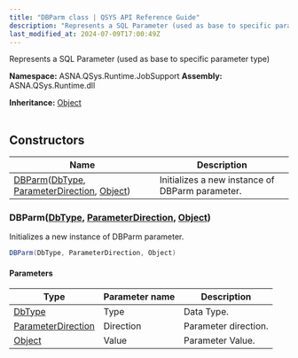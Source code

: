 ```yaml
---
title: "DBParm class | QSYS API Reference Guide"
description: "Represents a SQL Parameter (used as base to specific parameter type) "
last_modified_at: 2024-07-09T17:00:49Z
---
```


Represents a SQL Parameter (used as base to specific parameter type)

**Namespace:** ASNA.QSys.Runtime.JobSupport
**Assembly:** ASNA.QSys.Runtime.dll

**Inheritance:** [Object](https://docs.microsoft.com/en-us/dotnet/api/system.object)
<br>
<br>

## Constructors

| Name | Description |
| --- | --- |
| [DBParm](#dbparmdbtype-parameterdirection-object)([DbType](https://learn.microsoft.com/en-us/dotnet/api/system.data.dbtype?view=net-8.0), [ParameterDirection](https://learn.microsoft.com/en-us/dotnet/api/system.data.parameterdirection?view=net-8.0), [Object](https://docs.microsoft.com/en-us/dotnet/api/system.object)) | Initializes a new instance of DBParm parameter.

### DBParm([DbType](https://learn.microsoft.com/en-us/dotnet/api/system.data.dbtype?view=net-8.0), [ParameterDirection](https://learn.microsoft.com/en-us/dotnet/api/system.data.parameterdirection?view=net-8.0), [Object](https://docs.microsoft.com/en-us/dotnet/api/system.object))

Initializes a new instance of DBParm parameter.

```cs
DBParm(DbType, ParameterDirection, Object)
```

#### Parameters

| Type | Parameter name | Description
| --- | --- | ---
| [DbType](https://learn.microsoft.com/en-us/dotnet/api/system.data.dbtype?view=net-8.0) | Type | Data Type.
| [ParameterDirection](https://learn.microsoft.com/en-us/dotnet/api/system.data.parameterdirection?view=net-8.0) | Direction | Parameter direction.
| [Object](https://docs.microsoft.com/en-us/dotnet/api/system.object) | Value | Parameter Value.
